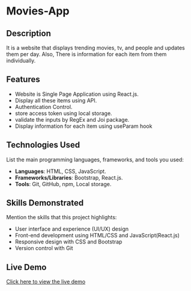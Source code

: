 # Movies-App

## Description
It is a website that displays trending movies, tv, and people and updates them per day. Also, There is information for each item from them individually.

## Features
- Website is Single Page Application using React.js.
- Display all these items using API.
- Authentication Control.
- store access token using local storage.
- validate the inputs by RegEx and Joi package.
- Display information for each item using useParam hook

## Technologies Used
List the main programming languages, frameworks, and tools you used:
- **Languages**: HTML, CSS, JavaScript.
- **Frameworks/Libraries**: Bootstrap, React.js.
- **Tools**: Git, GitHub, npm, Local storage.

## Skills Demonstrated
Mention the skills that this project highlights:
- User interface and experience (UI/UX) design
- Front-end development using HTML/CSS and JavaScript(React.js)
- Responsive design with CSS and Bootstrap
- Version control with Git

## Live Demo
[Click here to view the live demo](https://movies-app-pwel-7g03xs8xt-youssefmo-22s-projects.vercel.app)
